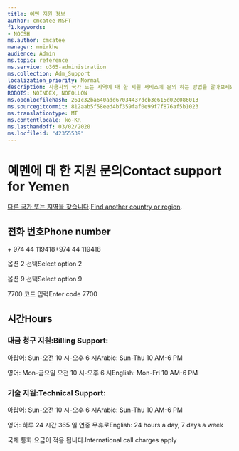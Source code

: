 ```yaml
---
title: 예멘 지원 정보
author: cmcatee-MSFT
f1.keywords:
- NOCSH
ms.author: cmcatee
manager: mnirkhe
audience: Admin
ms.topic: reference
ms.service: o365-administration
ms.collection: Adm_Support
localization_priority: Normal
description: 사용자의 국가 또는 지역에 대 한 지원 서비스에 문의 하는 방법을 알아보세요.
ROBOTS: NOINDEX, NOFOLLOW
ms.openlocfilehash: 261c32ba640add67034437dcb3e615d02c086013
ms.sourcegitcommit: 812aab5f58eed4bf359faf0e99f7f876af5b1023
ms.translationtype: MT
ms.contentlocale: ko-KR
ms.lasthandoff: 03/02/2020
ms.locfileid: "42355539"
---
```

# <a name="contact-support-for-yemen"></a><span data-ttu-id="fba08-103">예멘에 대 한 지원 문의</span><span class="sxs-lookup"><span data-stu-id="fba08-103">Contact support for Yemen</span></span>

<span data-ttu-id="fba08-104">[다른 국가 또는 지역을 찾습니다](../contact-support-for-business-products.md).</span><span class="sxs-lookup"><span data-stu-id="fba08-104">[Find another country or region](../contact-support-for-business-products.md).</span></span>

## <a name="phone-number"></a><span data-ttu-id="fba08-105">전화 번호</span><span class="sxs-lookup"><span data-stu-id="fba08-105">Phone number</span></span>
<span data-ttu-id="fba08-106">+ 974 44 119418</span><span class="sxs-lookup"><span data-stu-id="fba08-106">+974 44 119418</span></span>

<span data-ttu-id="fba08-107">옵션 2 선택</span><span class="sxs-lookup"><span data-stu-id="fba08-107">Select option 2</span></span>

<span data-ttu-id="fba08-108">옵션 9 선택</span><span class="sxs-lookup"><span data-stu-id="fba08-108">Select option 9</span></span>

<span data-ttu-id="fba08-109">7700 코드 입력</span><span class="sxs-lookup"><span data-stu-id="fba08-109">Enter code 7700</span></span>

## <a name="hours"></a><span data-ttu-id="fba08-110">시간</span><span class="sxs-lookup"><span data-stu-id="fba08-110">Hours</span></span>
### <a name="billing-support"></a><span data-ttu-id="fba08-111">대금 청구 지원:</span><span class="sxs-lookup"><span data-stu-id="fba08-111">Billing Support:</span></span>

<span data-ttu-id="fba08-112">아랍어: Sun-오전 10 시-오후 6 시</span><span class="sxs-lookup"><span data-stu-id="fba08-112">Arabic: Sun-Thu 10 AM-6 PM</span></span>

<span data-ttu-id="fba08-113">영어: Mon-금요일 오전 10 시-오후 6 시</span><span class="sxs-lookup"><span data-stu-id="fba08-113">English: Mon-Fri 10 AM-6 PM</span></span>

### <a name="technical-support"></a><span data-ttu-id="fba08-114">기술 지원:</span><span class="sxs-lookup"><span data-stu-id="fba08-114">Technical Support:</span></span>

<span data-ttu-id="fba08-115">아랍어: Sun-오전 10 시-오후 6 시</span><span class="sxs-lookup"><span data-stu-id="fba08-115">Arabic: Sun-Thu 10 AM-6 PM</span></span>

<span data-ttu-id="fba08-116">영어: 하루 24 시간 365 일 연중 무휴로</span><span class="sxs-lookup"><span data-stu-id="fba08-116">English: 24 hours a day, 7 days a week</span></span>

<span data-ttu-id="fba08-117">국제 통화 요금이 적용 됩니다.</span><span class="sxs-lookup"><span data-stu-id="fba08-117">International call charges apply</span></span>
